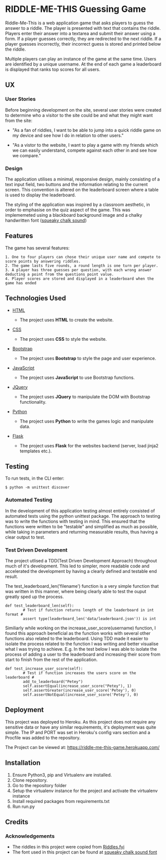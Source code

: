 # RIDDLE-ME-THIS Guessing Game

Riddle-Me-This is a web application game that asks players to guess the answer to a riddle. The player is presented with text that contains the riddle. Players enter their answer into a textarea and submit their answer using a form. If a player guesses correctly, they are redirected to the next riddle. If a player guesses incorrectly, their incorrect guess is stored and printed below the riddle. 

Multiple players can play an instance of the game at the same time. Users are identified by a unique username. At the end of each game a leaderboard is displayed that ranks top scores for all users.
 
## UX

### User Stories

Before beginning development on the site, several user stories were created to determine who a visitor to the site could be and what they might want from the site:

- "As a fan of riddles, I want to be able to jump into a quick riddle game on my device and see how I do in relation to other users."

- "As a vistor to the website, I want to play a game with my friends which we can easily understand, compete against each other in and see how we compare."

### Design

The application utilises a minimal, responsive design, mainly consisting of a text input field, two buttons and the information relating to the current screen. This convention is altered on the leaderboard screen where a table is used to display the leaderboard.

The styling of the application was inspired by a classroom aesthetic, in order to emphasise on the quiz aspect of the game. This was implememeted using a blackboard background image and a chalky handwritten font ([squeaky chalk sound](https://www.1001fonts.com/squeaky-chalk-sound-font.html))

## Features

The game has several features:

    1. One to four players can chose their unique user name and compete to score points by answering riddles.
    2. The game lasts five rounds, a round length is one turn per player.
    3. A player has three guesses per question, with each wrong answer deducting a point from the questions point value.
    4. Player scores are stored and displayed in a leaderboard when the game has ended

## Technologies Used

- [HTML](https://www.w3.org/)
    - The project uses **HTML** to create the website.

- [CSS](https://www.w3.org/)
    - The project uses **CSS** to style the website.

- [Bootstrap](https://getbootstrap.com/docs/3.3/)
    - The project uses **Bootstrap** to style the page and user experience.

- [JavaScript](https://developer.mozilla.org/bm/docs/Web/JavaScript)
    - The project uses **JavaScript** to use Bootstrap functions.

- [JQuery](https://jquery.com/)
    - The project uses **JQuery** to manipulate the DOM with Bootstrap functionality.

- [Python](https://www.python.org/)
    - The project uses **Python** to write the games logic and manipulate data.

- [Flask](http://flask.pocoo.org/)
    - The project uses **Flask** for the websites backend (server, load jinja2 templates etc.). 

## Testing

To run tests, in the CLI enter:
```
$ python -m unittest discover
``` 
### Automated Testing

In the development of this application testing almost entirely consisted of automated tests using the python unittest package. The approach to testing was to write the functions with testing in mind. This ensured that the functions were written to be "testable" and simplified as much as possible, while taking in parameters and returning measurable results, thus having a clear output to test.

### Test Driven Development

The project utlised a TDD(Test Driven Development Approach) throughout much of it's development. This led to simpler, more readable code and accelerated the development by having a clearly defined and testable end result. 

The test_leaderboard_len('filename') function is a very simple function that was written in this manner, where being clearly able to test the ouput greatly sped up the process.

```
def test_leaderboard_len(self):
        # Test if function returns length of the leaderboard in int format #
        assert type(leaderboard_len('data/leaderboard.json')) is int
 ```

Similiarly while working on the increase_user_score(username) function, I found this approach beneficial as the function works with several other functions also related to the leaderboard. Using TDD made it easier to isolate the process related to the function I was writing and better visualise what I was trying to achieve. E.g. In the test below I was able to isolate the process of adding a user to the leaderboard and increasing their score from start to finish from the rest of the application.

```
def test_increase_user_score(self):
        # Test if function increases the users score on the leaderboard #
        add_to_leaderboard("Petey")
        self.assertEqual(increase_user_score("Petey"), 1)
        self.assertGreater(increase_user_score('Petey'), 0)
        self.assertNotEqual(increase_user_score('Petey'), 0)
```

## Deployment

This project was deployed to Heroku. As this project does not require any sensitive data or have any similar requirements, it's deployment was quite simple. The IP and PORT was set in Heroku's config vars section and a Procfile was added to the repository.

 The Project can be viewed at: <https://riddle-me-this-game.herokuapp.com/>

## Installation

1. Ensure Python3, pip and Virtualenv are installed.
2. Clone repository.
4. Go to the repository folder
5. Setup the virtualenv instance for the project and activate the virtualenv instance 
7. Install required packages from requirements.txt 
8. Run run.py 

## Credits

### Acknowledgements

- The riddles in this project were copied from [Riddles.fyi](https://riddles.fyi/)
- The font used in this project can be found at [squeaky chalk sound font](https://www.1001fonts.com/squeaky-chalk-sound-font.html)
